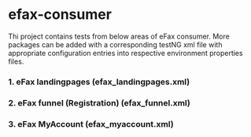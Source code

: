 # efax-consumer
 
Thi project contains tests from below areas of eFax consumer. More packages can be added with a corresponding testNG xml file with appropriate configuration entries into respective environment properties files.

### 1. eFax landingpages (efax_landingpages.xml)
### 2. eFax funnel (Registration) (efax_funnel.xml)
### 3. eFax MyAccount (efax_myaccount.xml)
